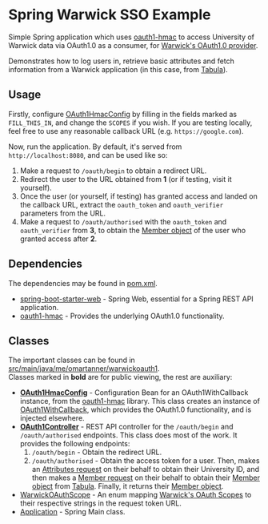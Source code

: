 # Spring Warwick SSO Example

Simple Spring application which uses [oauth1-hmac](https://github.com/omarathon/oauth1-hmac) to access University of Warwick data via OAuth1.0 as a consumer, for [Warwick's OAuth1.0 provider](https://warwick.ac.uk/services/its/servicessupport/web/sign-on/help/oauth/apis).

Demonstrates how to log users in, retrieve basic attributes and fetch information from a Warwick application (in this case, from [Tabula](https://github.com/UniversityofWarwick/tabula)).

## Usage

Firstly, configure [OAuth1HmacConfig](src/main/java/me/omartanner/warwickoauth1/OAuth1HmacConfig.java) by filling in the fields marked as `FILL_THIS_IN`, and change the `SCOPES` if you wish. If you are testing locally, feel free to use any reasonable callback URL (e.g. `https://google.com`).  

Now, run the application. By default, it's served from `http://localhost:8080`, and can be used like so:

1. Make a request to `/oauth/begin` to obtain a redirect URL.
1. Redirect the user to the URL obtained from **1** (or if testing, visit it yourself).
1. Once the user (or yourself, if testing) has granted access and landed on the callback URL, extract the `oauth_token` and `oauth_verifier` parameters from the URL.
1. Make a request to `/oauth/authorised` with the `oauth_token` and `oauth_verifier` from **3**, to obtain the [Member object](https://warwick.ac.uk/services/its/servicessupport/web/tabula/api/member/member-object) of the user who granted access after **2**.

## Dependencies

The dependencies may be found in [pom.xml](pom.xml).

* [spring-boot-starter-web](https://mvnrepository.com/artifact/org.springframework.boot/spring-boot-starter-web) - Spring Web, essential for a Spring REST API application.
* [oauth1-hmac](https://github.com/omarathon/oauth1-hmac) - Provides the underlying OAuth1.0 functionality.

## Classes

The important classes can be found in [src/main/java/me/omartanner/warwickoauth1](src/main/java/me/omartanner/warwickoauth1).   
Classes marked in **bold** are for public viewing, the rest are auxiliary:

* [**OAuth1HmacConfig**](src/main/java/me/omartanner/warwickoauth1/OAuth1HmacConfig.java) - Configuration Bean for an OAuth1WithCallback instance, from the [oauth1-hmac](https://github.com/omarathon/oauth1-hmac) library. This class creates an instance of [OAuth1WithCallback](https://omarathon.github.io/oauth1-hmac/oauth1/OAuth1WithCallback.html), which provides the OAuth1.0 functionality, and is injected elsewhere.
* [**OAuth1Controller**](src/main/java/me/omartanner/warwickoauth1/OAuth1Controller.java) - REST API controller for the `/oauth/begin` and `/oauth/authorised` endpoints. This class does most of the work. It provides the following endpoints:
    1. `/oauth/begin` - Obtain the redirect URL.
    1. `/oauth/authorised` - Obtain the access token for a user. Then, makes an [Attributes request](https://warwick.ac.uk/services/its/servicessupport/web/sign-on/development/reference/attributes/) on their behalf to obtain their University ID, and then makes a [Member request](https://warwick.ac.uk/services/its/servicessupport/web/tabula/api/member/retrieve-member) on their behalf to obtain their [Member object](https://warwick.ac.uk/services/its/servicessupport/web/tabula/api/member/member-object) from [Tabula](https://github.com/UniversityofWarwick/tabula). Finally, it returns their [Member object](https://warwick.ac.uk/services/its/servicessupport/web/tabula/api/member/member-object).
* [WarwickOAuthScope](src/main/java/me/omartanner/warwickoauth1/WarwickOAuthScope.java) - An enum mapping [Warwick's OAuth Scopes](https://warwick.ac.uk/services/its/servicessupport/web/sign-on/help/oauth/apis/#scopes) to their respective strings in the request token URL.
* [Application](src/main/java/me/omartanner/warwickoauth1/Application.java) - Spring Main class.